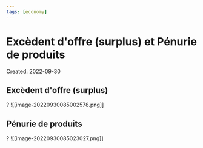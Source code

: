```yaml
---
tags: [economy]
---
```

# Excèdent d'offre (surplus) et Pénurie de produits
Created: 2022-09-30

## Excèdent d'offre (surplus)
?
![[image-20220930085002578.png]]
<!--SR:!2024-03-07,125,250-->

## Pénurie de produits
?
![[image-20220930085023027.png]]
<!--SR:!2026-06-01,844,270-->




